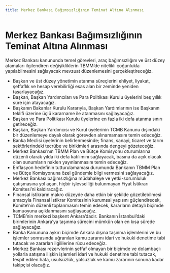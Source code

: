 ```yaml
---
title: Merkez Bankası Bağımsızlığının Teminat Altına Alınması
---
```


Merkez Bankası Bağımsızlığının Teminat Altına Alınması
===

Merkez Bankası kanununda temel görevleri, araç bağımsızlığını ve üst düzey atamaları ilgilendiren değişikliklerin TBMM’de nitelikli çoğunlukla yapılabilmesini sağlayacak  mevzuat düzenlemesini gerçekleştireceğiz.
* Başkan ve üst düzey yönetimin atanma süreçlerini ehliyet, liyakat, şeffaflık ve hesap verebilirliği esas alan bir zeminde yeniden tasarlayacağız.
* Başkan, Başkan Yardımcıları ve Para Politikası Kurulu üyelerini beş yıllık süre için atayacağız.
* Başkanın Bakanlar Kurulu Kararıyla, Başkan Yardımlarının ise Başkanın teklifi üzerine üçlü kararname ile atanmasını sağlayacağız.
* Başkan ve Para Politikası Kurulu üyelerine en fazla iki defa atanma sınırı getireceğiz.
* Başkan, Başkan Yardımcısı ve Kurul üyelerinin TCMB Kanunu dışındaki bir düzenlemeye dayalı olarak görevden alınamamasını temin edeceğiz.
* Banka Meclisi üyelerinin belirlenmesinde; finans, sanayi, ticaret ve tarım sektörlerindeki tecrübe ve birikimleri arasında dengeyi gözeteceğiz.
* Merkez Bankası’nın TBMM Plan ve Bütçe Komisyonu oturumlarına düzenli olarak yılda iki defa katılımını sağlayacak, basına da açık olacak olan sunumların naklen yayınlanmasını temin edeceğiz.
* Enflasyon hedefinin tutturulamaması durumunda Bankanın TBMM Plan ve Bütçe Komisyonuna özel gündemle bilgi vermesini sağlayacağız.
* Merkez Bankası bağımsızlığına müdahaleye ve yetki-sorumluluk çatışmasına yol açan, hiçbir işlevselliği bulunmayan Fiyat İstikrarı Komitesi’ni kaldıracağız.
* Finansal istikrarın makro düzeyde daha etkin bir şekilde gözetilebilmesi amacıyla Finansal İstikrar Komitesinin kurumsal yapısını güçlendirecek, Komite’nin düzenli toplanmasını temin edecek, kararların detaylı biçimde kamuoyuna açıklanmasını sağlayacağız.
* TCMB’nin merkezi başkent Ankara’dadır. Bankanın İstanbul’daki birimlerinin Ankara’ya taşınma sürecini mümkün olan en kısa sürede sağlayacağız.
* Banka Kanununa aykırı biçimde Ankara dışına taşınma işlemlerini ve bu işlemler sonrasında uğranılan kamu zararını idari ve hukuki denetime tabi tutacak ve zararları ilgililerine rücu edeceğiz.
* Merkez Bankası rezervlerinin şeffaf olmayan bir biçimde ve dolambaçlı yollarla satışına ilişkin işlemleri idari ve hukuki denetime tabi tutacak, tespit edilen hata, usulsüzlük, yolsuzluk ve kamu zararının sonuna kadar takipçisi olacağız.